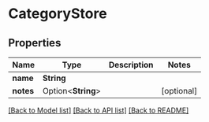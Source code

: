 # CategoryStore

## Properties

Name | Type | Description | Notes
------------ | ------------- | ------------- | -------------
**name** | **String** |  | 
**notes** | Option<**String**> |  | [optional]

[[Back to Model list]](../README.md#documentation-for-models) [[Back to API list]](../README.md#documentation-for-api-endpoints) [[Back to README]](../README.md)


